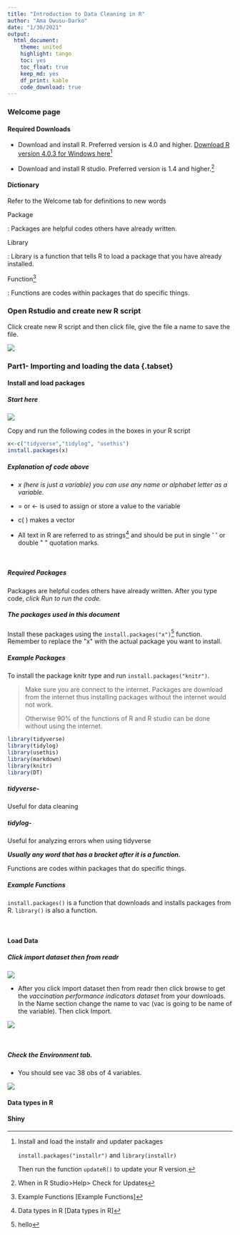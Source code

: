 ```yaml
---
title: "Introduction to Data Cleaning in R" 
author: "Ama Owusu-Darko"
date: "1/30/2021"
output: 
  html_document: 
    theme: united
    highlight: tango
    toc: yes
    toc_float: true
    keep_md: yes
    df_print: kable
    code_download: true
---
```




### Welcome page



#### Required Downloads

-   Download and install R. Preferred version is 4.0 and higher. [Download R version 4.0.3 for Windows here](https://cran.r-project.org/bin/windows/base/ "R verision 4.03 for Windows")[^1]

-   Download and install R studio. Preferred version is 1.4 and higher.[^2]

[^1]: Install and load the installr and updater packages

    `install.packages("installr")` and `library(installr)`

    Then run the function `updateR()` to update your R version.

[^2]: When in R Studio\>Help\> Check for Updates

#### Dictionary

Refer to the Welcome tab for definitions to new words

Package

:   Packages are helpful codes others have already written.

Library

:   Library is a function that tells R to load a package that you have already installed.

Function[^3]

:   Functions are codes within packages that do specific things.

[^3]: Example Functions [Example Functions]

### Open Rstudio and create new R script

Click create new R script and then click file, give the file a name to save the file.

![](C:/Users/hp/AppData/Local/RStudio/tmp/paste-EEC0923C.png)

### Part1- Importing and loading the data {.tabset}

#### Install and load packages

##### **Start here**

![](C:/Users/hp/AppData/Local/RStudio/tmp/paste-EDFDBD4C.png)

Copy and run the following codes in the boxes in your R script


```r
x<-c("tidyverse","tidylog", "usethis")
install.packages(x)
```

##### **Explanation of code above**

-   *x (here is just a variable) you can use any name or alphabet letter as a variable.*

-   = or \<- is used to assign or store a value to the variable

-   c( ) makes a vector

-   All text in R are referred to as strings[^4] and should be put in single ' ' or double " " quotation marks.

[^4]: Data types in R [Data types in R]

<br>

##### **Required Packages**

Packages are helpful codes others have already written. After you type code, *click Run to run the code.*

##### ***The packages used in this document***

Install these packages using the `install.packages("x")`[^5] function. Remember to replace the "x" with the actual package you want to install.

[^5]: hello

##### Example Packages

To install the package knitr type and run `install.packages("knitr")`.

> Make sure you are connect to the internet. Packages are download from the internet thus installing packages without the internet would not work.
>
> Otherwise 90% of the functions of R and R studio can be done without using the internet.


```r
library(tidyverse)
library(tidylog)
library(usethis)
library(markdown)
library(knitr)
library(DT)
```

##### **tidyverse-**

Useful for data cleaning

##### **tidylog-** 

Useful for analyzing errors when using tidyverse

***Usually any word that has a bracket after it is a function.***

Functions are codes within packages that do specific things.

##### **Example Functions** 

`install.packages()` is a function that downloads and installs packages from R. `library()` is also a function.

<br>

#### Load Data

##### **Click import dataset then from readr**

![](C:/Users/hp/AppData/Local/RStudio/tmp/paste-B527F669.png)

-   After you click import dataset then from readr then click browse to get the *vaccination performance indicators dataset* from your downloads. In the Name section change the name to vac (vac is going to be name of the variable). Then click Import.

![](C:/Users/hp/AppData/Local/RStudio/tmp/paste-D26D5709.png)

<br>

##### **Check the Environment tab.**

-   You should see vac 38 obs of 4 variables.

![](C:/Users/hp/AppData/Local/RStudio/tmp/paste-F898095E.png)

#### Data types in R

#### Shiny
